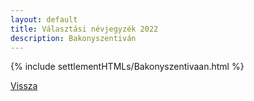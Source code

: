 ```yaml
---
layout: default
title: Választási névjegyzék 2022
description: Bakonyszentiván
---
```


{% include settlementHTMLs/Bakonyszentivaan.html %}

[Vissza](../)